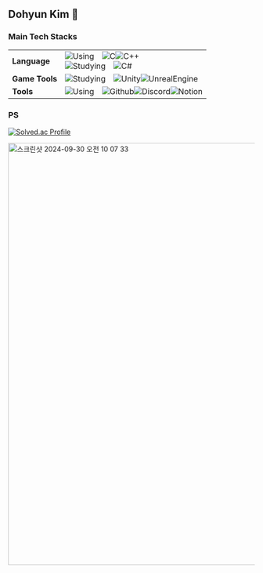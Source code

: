 ## Dohyun Kim 👋

### Main Tech Stacks

|||
|------|---|
|**Language**|![Using](https://img.shields.io/badge/Using-FF8282.svg?&style=for-the-badge)　![C](https://img.shields.io/badge/C-A8B9CC.svg?&style=for-the-badge&logo=c&logoColor=white)![C++](https://img.shields.io/badge/C++-00599C.svg?&style=for-the-badge&logo=cplusplus&logoColor=white)<br>![Studying](https://img.shields.io/badge/Studying-BAF3E6.svg?&style=for-the-badge)　![C#](https://img.shields.io/badge/-C%23-390091.svg?style=for-the-badge&logo=Csharp&logoColor=white)|
|**Game Tools**|![Studying](https://img.shields.io/badge/Studying-BAF3E6.svg?&style=for-the-badge)　![Unity](https://img.shields.io/badge/unity-FFFFFF.svg?&style=for-the-badge&logo=unity&logoColor=black)![UnrealEngine](https://img.shields.io/badge/Unreal%20Engine-0E1128.svg?&style=for-the-badge&logo=unrealengine&logoColor=white)|
|**Tools**|![Using](https://img.shields.io/badge/Using-FF8282.svg?&style=for-the-badge)　![Github](https://img.shields.io/badge/Github-181717.svg?&style=for-the-badge&logo=github&logoColor=white)![Discord](https://img.shields.io/badge/Discord-5865F2.svg?&style=for-the-badge&logo=discord&logoColor=white)![Notion](https://img.shields.io/badge/Notion-000000.svg?&style=for-the-badge&logo=notion&logoColor=white)|

### PS

[![Solved.ac Profile](http://mazassumnida.wtf/api/v2/generate_badge?boj=77ehgus)](https://solved.ac/77ehgus/)<br>

<img width="862" alt="스크린샷 2024-09-30 오전 10 07 33" src="https://github.com/user-attachments/assets/d386555e-8f8f-4b3a-a329-7ef4fab01276">

<!--
![Python](https://img.shields.io/badge/Python-3776AB.svg?&style=for-the-badge&logo=python&logoColor=white)![HTML5](https://img.shields.io/badge/HTML5-E34F26.svg?&style=for-the-badge&logo=html5&logoColor=white)![CSS3](https://img.shields.io/badge/CSS3-1572B6.svg?&style=for-the-badge&logo=css3&logoColor=white)![Javascript](https://img.shields.io/badge/Javascript-F7DF1E.svg?&style=for-the-badge&logo=javascript&logoColor=white)![Typescript](https://img.shields.io/badge/Typescript-3178C6.svg?&style=for-the-badge&logo=typescript&logoColor=white)![Java](https://img.shields.io/badge/Java-007396.svg?&style=for-the-badge&logo=Java&logoColor=white)![Kotlin](https://img.shields.io/badge/Kotlin-7F52FF.svg?&style=for-the-badge&logo=kotlin&logoColor=white)![MySQL](https://img.shields.io/badge/-MySQL-4479A1?style=for-the-badge&logo=mysql&logoColor=white)
-->

<!--
**Dorae0/Dorae0** is a ✨ _special_ ✨ repository because its `README.md` (this file) appears on your GitHub profile.

Here are some ideas to get you started:

- 🔭 I’m currently working on ...
- 🌱 I’m currently learning ...
- 👯 I’m looking to collaborate on ...
- 🤔 I’m looking for help with ...
- 💬 Ask me about ...
- 📫 How to reach me: ...
- 😄 Pronouns: ...
- ⚡ Fun fact: ...
-->
